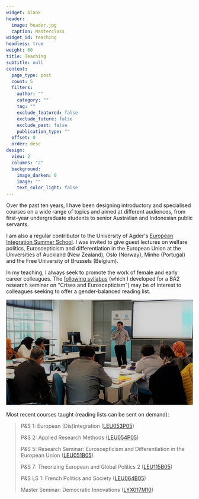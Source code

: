 ```yaml
---
widget: blank
header:
  image: header.jpg
  caption: Masterclass
widget_id: teaching
headless: true
weight: 60
title: Teaching
subtitle: null
content:
  page_type: post
  count: 5
  filters:
    author: ""
    category: ""
    tag: ""
    exclude_featured: false
    exclude_future: false
    exclude_past: false
    publication_type: ""
  offset: 0
  order: desc
design:
  view: 2
  columns: "2"
  background:
    image_darken: 0
    image: ""
    text_color_light: false
---
```

Over the past ten years, I have been designing introductory and specialised courses on a wide range of topics and aimed at different audiences, from first-year undergraduate students to senior Australian and Indonesian public servants. 

I am also a regular contributor to the University of Agder's [European Integration Summer School](https://www.uia.no/en/studier/european-integration-summer-school-eiss). I was invited to give guest lectures on welfare politics, Euroscepticism and differentiation in the European Union at the Universities of Auckland (New Zealand), Oslo (Norway), Minho (Portugal) and the Free University of Brussels (Belgium). 

In my teaching, I always seek to promote the work of female and early career colleagues. The [following syllabus](https://drive.google.com/file/d/1YLTIkr7-U3-s8ZDTzqiVB_ZKMDDEbDZg/view?usp=sharing) (which I developed for a BA2 research seminar on "Crises and Euroscepticism") may be of interest to colleagues seeking to offer a gender-balanced reading list. 

![](teaching1.jpg)

Most recent courses taught (reading lists can be sent on demand):

> P&S 1: European (Dis)Integration ([LEU053P05](https://www.rug.nl/ocasys/rug//vak/show?code=LEU053P05))
>
> P&S 2: Applied Research Methods ([LEU054P05](https://www.rug.nl/ocasys/rug/vak/show?code=LEU054P05))
>
> P&S 5: Research Seminar: Euroscepticism and Differentiation in the European Union ([LEU051B05](https://www.rug.nl/ocasys/rug//vak/show?code=LEU051B05))
>
> P&S 7: Theorizing European and Global Politics 2 ([LEU115B05](https://www.rug.nl/ocasys/rug/vak/show?code=LEU115B05))
>
> P&S LS 1: French Politics and Society ([LEU064B05](https://www.rug.nl/ocasys/rug//vak/show?code=LEU064B05))
>
> Master Seminar: Democratic Innovations ([LYX017M10](https://www.rug.nl/ocasys/rug//vak/show?code=LYX017M10))